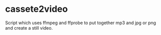 # cassete2video
Script which uses ffmpeg and ffprobe to put together mp3 and jpg or png and create a still video.
